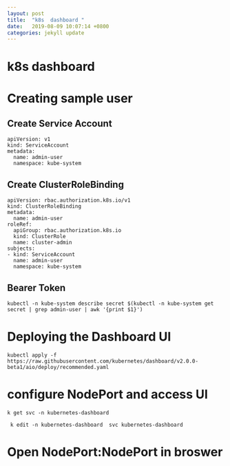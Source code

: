 ```yaml
---
layout: post
title:  "k8s  dashboard "
date:   2019-08-09 10:07:14 +0800
categories: jekyll update
---
```

#  k8s dashboard



# Creating sample user

## Create Service Account
```
apiVersion: v1
kind: ServiceAccount
metadata:
  name: admin-user
  namespace: kube-system
```

## Create ClusterRoleBinding
```
apiVersion: rbac.authorization.k8s.io/v1
kind: ClusterRoleBinding
metadata:
  name: admin-user
roleRef:
  apiGroup: rbac.authorization.k8s.io
  kind: ClusterRole
  name: cluster-admin
subjects:
- kind: ServiceAccount
  name: admin-user
  namespace: kube-system
```

## Bearer Token

```
kubectl -n kube-system describe secret $(kubectl -n kube-system get secret | grep admin-user | awk '{print $1}')
```


# Deploying the Dashboard UI

```
kubectl apply -f https://raw.githubusercontent.com/kubernetes/dashboard/v2.0.0-beta1/aio/deploy/recommended.yaml
```


#  configure NodePort and access UI


```
k get svc -n kubernetes-dashboard
```

```
 k edit -n kubernetes-dashboard  svc kubernetes-dashboard
```

#  Open NodePort:NodePort in broswer


